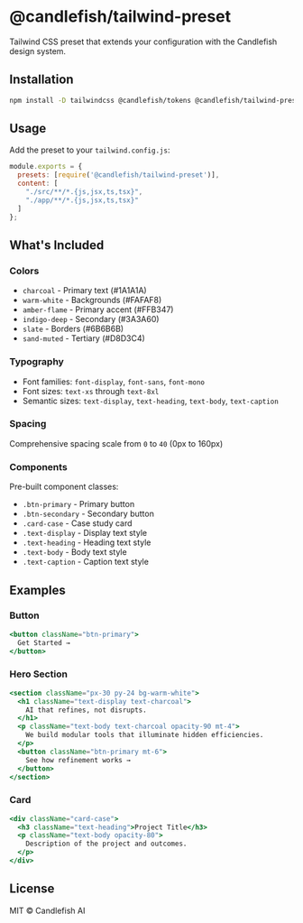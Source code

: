 # @candlefish/tailwind-preset

Tailwind CSS preset that extends your configuration with the Candlefish design system.

## Installation

```bash
npm install -D tailwindcss @candlefish/tokens @candlefish/tailwind-preset
```

## Usage

Add the preset to your `tailwind.config.js`:

```javascript
module.exports = {
  presets: [require('@candlefish/tailwind-preset')],
  content: [
    "./src/**/*.{js,jsx,ts,tsx}",
    "./app/**/*.{js,jsx,ts,tsx}"
  ]
};
```

## What's Included

### Colors
- `charcoal` - Primary text (#1A1A1A)
- `warm-white` - Backgrounds (#FAFAF8) 
- `amber-flame` - Primary accent (#FFB347)
- `indigo-deep` - Secondary (#3A3A60)
- `slate` - Borders (#6B6B6B)
- `sand-muted` - Tertiary (#D8D3C4)

### Typography
- Font families: `font-display`, `font-sans`, `font-mono`
- Font sizes: `text-xs` through `text-8xl`
- Semantic sizes: `text-display`, `text-heading`, `text-body`, `text-caption`

### Spacing
Comprehensive spacing scale from `0` to `40` (0px to 160px)

### Components
Pre-built component classes:
- `.btn-primary` - Primary button
- `.btn-secondary` - Secondary button
- `.card-case` - Case study card
- `.text-display` - Display text style
- `.text-heading` - Heading text style
- `.text-body` - Body text style
- `.text-caption` - Caption text style

## Examples

### Button
```jsx
<button className="btn-primary">
  Get Started →
</button>
```

### Hero Section
```jsx
<section className="px-30 py-24 bg-warm-white">
  <h1 className="text-display text-charcoal">
    AI that refines, not disrupts.
  </h1>
  <p className="text-body text-charcoal opacity-90 mt-4">
    We build modular tools that illuminate hidden efficiencies.
  </p>
  <button className="btn-primary mt-6">
    See how refinement works →
  </button>
</section>
```

### Card
```jsx
<div className="card-case">
  <h3 className="text-heading">Project Title</h3>
  <p className="text-body opacity-80">
    Description of the project and outcomes.
  </p>
</div>
```

## License

MIT © Candlefish AI
